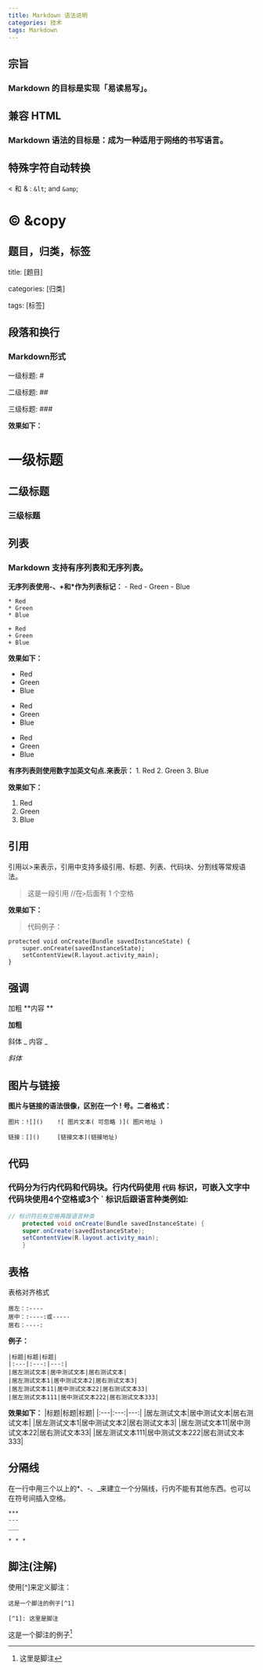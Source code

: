 ```yaml
---
title: Markdown 语法说明
categories: 技术
tags: Markdown
---
```

## **宗旨**
### Markdown 的目标是实现「易读易写」。
## **兼容 HTML**
### Markdown 语法的目标是：成为一种适用于网络的书写语言。
## **特殊字符自动转换**
 < 和 & : <code>&lt</code>; and <code>&amp</code>;

# &copy;  &copy
## **题目，归类，标签**

title: [题目]

categories: [归类]

tags: [标签]

## **段落和换行**
### Markdown形式
一级标题: #

二级标题: ##

三级标题: ###

**效果如下：**
# 一级标题
## 二级标题
### 三级标题

## **列表**
### **Markdown 支持有序列表和无序列表。**

**无序列表使用-、+和*作为列表标记：**
    - Red
    - Green
    - Blue

    * Red
    * Green
    * Blue

    + Red
    + Green
    + Blue

**效果如下：**
- Red
- Green
- Blue

* Red
* Green
* Blue

+ Red
+ Green
+ Blue

**有序列表则使用数字加英文句点.来表示：**
    1. Red
    2. Green
    3. Blue

**效果如下：**
1. Red
2. Green
3. Blue

## 引用
引用以>来表示，引用中支持多级引用、标题、列表、代码块、分割线等常规语法。
> 这是一段引用    //在`>`后面有 1 个空格

**效果如下：**
> 代码例子：
>
    protected void onCreate(Bundle savedInstanceState) {
        super.onCreate(savedInstanceState);
        setContentView(R.layout.activity_main);
    }


## **强调**
加粗 **内容 **

**加粗**

斜体 _ 内容 _

_斜体_

## **图片与链接**
**图片与链接的语法很像，区别在一个 ! 号。二者格式：**

    图片：![]()    ![ 图片文本( 可忽略 )]( 图片地址 )

    链接：[]()     [链接文本](链接地址)

## **代码**
### 代码分为行内代码和代码块。行内代码使用 `代码` 标识，可嵌入文字中代码块使用4个空格或3个 ` 标识后跟语言种类例如:

``` java
// 标识符后有空格再跟语言种类
    protected void onCreate(Bundle savedInstanceState) {
    super.onCreate(savedInstanceState);
    setContentView(R.layout.activity_main);
    }
```

## **表格**
表格对齐格式

    居左：:----
    居中：:----:或-----
    居右：----:
**例子：**

    |标题|标题|标题|
    |:---|:---:|---:|
    |居左测试文本|居中测试文本|居右测试文本|
    |居左测试文本1|居中测试文本2|居右测试文本3|
    |居左测试文本11|居中测试文本22|居右测试文本33|
    |居左测试文本111|居中测试文本222|居右测试文本333|
**效果如下：**
|标题|标题|标题|
|:---|:---:|---:|
|居左测试文本|居中测试文本|居右测试文本|
|居左测试文本1|居中测试文本2|居右测试文本3|
|居左测试文本11|居中测试文本22|居右测试文本33|
|居左测试文本111|居中测试文本222|居右测试文本333|
## **分隔线**
在一行中用三个以上的*、-、_来建立一个分隔线，行内不能有其他东西。也可以在符号间插入空格。

    ***
    ---
    ___

    * * *
## **脚注(注解)**
使用[^]来定义脚注：

    这是一个脚注的例子[^1]

    [^1]: 这里是脚注
这是一个脚注的例子[^1]

[^1]: 这里是脚注